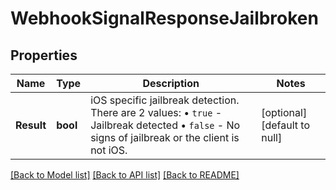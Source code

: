 # WebhookSignalResponseJailbroken

## Properties
Name | Type | Description | Notes
------------ | ------------- | ------------- | -------------
**Result** | **bool** | iOS specific jailbreak detection. There are 2 values: • `true` - Jailbreak detected • `false` - No signs of jailbreak or the client is not iOS.  | [optional] [default to null]

[[Back to Model list]](../README.md#documentation-for-models) [[Back to API list]](../README.md#documentation-for-api-endpoints) [[Back to README]](../README.md)

